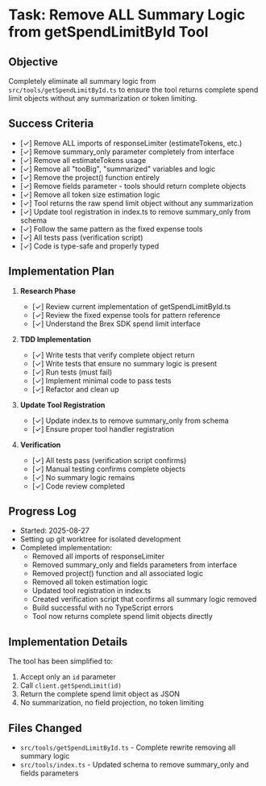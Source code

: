 # Task: Remove ALL Summary Logic from getSpendLimitById Tool

## Objective
Completely eliminate all summary logic from `src/tools/getSpendLimitById.ts` to ensure the tool returns complete spend limit objects without any summarization or token limiting.

## Success Criteria
- [✓] Remove ALL imports of responseLimiter (estimateTokens, etc.)
- [✓] Remove summary_only parameter completely from interface
- [✓] Remove all estimateTokens usage
- [✓] Remove all "tooBig", "summarized" variables and logic
- [✓] Remove the project() function entirely
- [✓] Remove fields parameter - tools should return complete objects
- [✓] Remove all token size estimation logic
- [✓] Tool returns the raw spend limit object without any summarization
- [✓] Update tool registration in index.ts to remove summary_only from schema
- [✓] Follow the same pattern as the fixed expense tools
- [✓] All tests pass (verification script)
- [✓] Code is type-safe and properly typed

## Implementation Plan
1. **Research Phase**
   - [✓] Review current implementation of getSpendLimitById.ts
   - [✓] Review the fixed expense tools for pattern reference
   - [✓] Understand the Brex SDK spend limit interface

2. **TDD Implementation**
   - [✓] Write tests that verify complete object return
   - [✓] Write tests that ensure no summary logic is present
   - [✓] Run tests (must fail)
   - [✓] Implement minimal code to pass tests
   - [✓] Refactor and clean up

3. **Update Tool Registration**
   - [✓] Update index.ts to remove summary_only from schema
   - [✓] Ensure proper tool handler registration

4. **Verification**
   - [✓] All tests pass (verification script confirms)
   - [✓] Manual testing confirms complete objects
   - [✓] No summary logic remains
   - [✓] Code review completed

## Progress Log
- Started: 2025-08-27
- Setting up git worktree for isolated development
- Completed implementation:
  - Removed all imports of responseLimiter
  - Removed summary_only and fields parameters from interface
  - Removed project() function and all associated logic
  - Removed all token estimation logic
  - Updated tool registration in index.ts
  - Created verification script that confirms all summary logic removed
  - Build successful with no TypeScript errors
  - Tool now returns complete spend limit objects directly

## Implementation Details
The tool has been simplified to:
1. Accept only an `id` parameter
2. Call `client.getSpendLimit(id)` 
3. Return the complete spend limit object as JSON
4. No summarization, no field projection, no token limiting

## Files Changed
- `src/tools/getSpendLimitById.ts` - Complete rewrite removing all summary logic
- `src/tools/index.ts` - Updated schema to remove summary_only and fields parameters